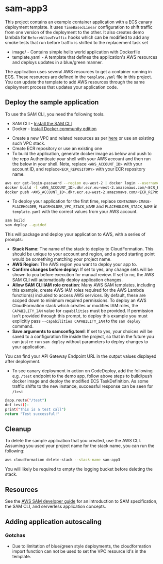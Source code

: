 # sam-app3

This project contains an example container application with a ECS canary deployment template.
It uses `TimeBasedLinear` configuration to shift traffic from one version of the deployment to the other.
It also creates demo lambda for `BeforeAllowTraffic` hooks which can be modified to add any smoke tests that run before traffic is shifted to the replacement task set

- image/ - Contains simple hello world application with Dockerfile
- template.yaml - A template that defines the application's AWS resources and deploys updates in a blue/green manner.

The application uses several AWS resources to get a container running in ECS. These resources are defined in the `template.yaml` file in this project. You can update the template to add AWS resources through the same deployment process that updates your application code.


## Deploy the sample application

To use the SAM CLI, you need the following tools.

* SAM CLI - [Install the SAM CLI](https://docs.aws.amazon.com/serverless-application-model/latest/developerguide/serverless-sam-cli-install.html)
* Docker - [Install Docker community edition](https://hub.docker.com/search/?type=edition&offering=community)

- Create a new VPC and related resources as per [here]( https://govukverify.atlassian.net/wiki/spaces/PLAT/pages/3248357398/How+to+prepare+AWS+accounts+to+verify+container+signatures) or use an existing such VPC stack.
- Create ECR repository or use an existing one
- To build the application, generate docker image as below and push to the repo
  Authenticate your shell with your AWS account and then run the below in your shell. Note, replace `<AWS_ACCOUNT_ID>` with your account ID, and replace`<ECR_REPOSITORY>` with your ECR repository name.
```bash
aws ecr get-login-password --region eu-west-2 | docker login --username AWS --password-stdin <AWS_ACCOUNT_ID>.dkr.ecr.eu-west-2.amazonaws.com
docker build -t <AWS_ACCOUNT_ID>.dkr.ecr.eu-west-2.amazonaws.com/<ECR_REPOSITORY>:latest image/
docker push <AWS_ACCOUNT_ID>.dkr.ecr.eu-west-2.amazonaws.com/<ECR_REPOSITORY>:latest
```
- To deploy your application for the first time, replace `CONTAINER-IMAGE-PLACEHOLDER`, `PLACEHOLDER_VPC_STACK_NAME` and `PLACEHOLDER_STACK_NAME` in `template.yaml` with the correct values from your AWS account.
```bash
sam build
sam deploy --guided
```
This will package and deploy your application to AWS, with a series of prompts:

* **Stack Name**: The name of the stack to deploy to CloudFormation. This should be unique to your account and region, and a good starting point would be something matching your project name.
* **AWS Region**: The AWS region you want to deploy your app to.
* **Confirm changes before deploy**: If set to yes, any change sets will be shown to you before execution for manual review. If set to no, the AWS SAM CLI will automatically deploy application changes.
* **Allow SAM CLI IAM role creation**: Many AWS SAM templates, including this example, create AWS IAM roles required for the AWS Lambda function(s) included to access AWS services. By default, these are scoped down to minimum required permissions. To deploy an AWS CloudFormation stack which creates or modifies IAM roles, the `CAPABILITY_IAM` value for `capabilities` must be provided. If permission isn't provided through this prompt, to deploy this example you must explicitly pass `--capabilities CAPABILITY_IAM` to the `sam deploy` command.
* **Save arguments to samconfig.toml**: If set to yes, your choices will be saved to a configuration file inside the project, so that in the future you can just re-run `sam deploy` without parameters to deploy changes to your application.

You can find your API Gateway Endpoint URL in the output values displayed after deployment.

- To see canary deployment in action on CodeDeploy, add the following e.g. `/test` endpoint to the demo app, follow above steps to build/push docker image and deploy the modified ECS TaskDefinition.
  As some traffic shifts to the new instance, successful response can be seen for `/test`

```bash
@app.route("/test")
def test():
print("This is a test call")
return "Test successful!"
```

## Cleanup

To delete the sample application that you created, use the AWS CLI. Assuming you used your project name for the stack name, you can run the following:

```bash
aws cloudformation delete-stack --stack-name sam-app3
```

You will likely be required to empty the logging bucket before deleting the stack.

## Resources

See the [AWS SAM developer guide](https://docs.aws.amazon.com/serverless-application-model/latest/developerguide/what-is-sam.html) for an introduction to SAM specification, the SAM CLI, and serverless application concepts.

## Adding application autoscaling

### Gotchas
- Due to limitation of blue/green style deployments, the cloudformation import function can not be used to set the VPC resource Id's in the template.
